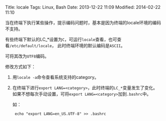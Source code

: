 Title: locale
Tags: Linux, Bash
Date: 2013-12-22 11:09
Modified: 2014-02-22 11:10

当在终端下执行某些操作，提示编码问题时，基本是因为终端的locale环境的编码不支持。

有些终端下默认的LC_\*设置为`C`，可运行`locale`查看，也可查看`/etc/default/locale`，
此时终端环境的默认编码是`ASCII`。

可将其改为`UTF8`编码。

修改方式如下：

1. 用`locale -a`命令查看系统支持的category。
2. 在终端下进行`export LANG=<category>`，此时终端的`LC_*`变量发生了变化。
    如果不想每次手动设置，可将`export LANG=<category>`加到`.bashrc`中。

    如：

        echo "export LANG=en_US.UTF-8" >> .bashrc
